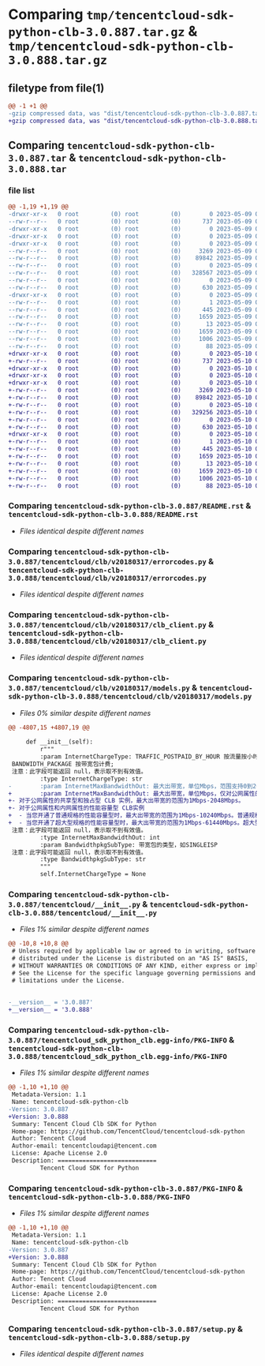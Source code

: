 # Comparing `tmp/tencentcloud-sdk-python-clb-3.0.887.tar.gz` & `tmp/tencentcloud-sdk-python-clb-3.0.888.tar.gz`

## filetype from file(1)

```diff
@@ -1 +1 @@
-gzip compressed data, was "dist/tencentcloud-sdk-python-clb-3.0.887.tar", last modified: Tue May  9 02:36:38 2023, max compression
+gzip compressed data, was "dist/tencentcloud-sdk-python-clb-3.0.888.tar", last modified: Wed May 10 02:01:16 2023, max compression
```

## Comparing `tencentcloud-sdk-python-clb-3.0.887.tar` & `tencentcloud-sdk-python-clb-3.0.888.tar`

### file list

```diff
@@ -1,19 +1,19 @@
-drwxr-xr-x   0 root         (0) root         (0)        0 2023-05-09 02:36:38.000000 tencentcloud-sdk-python-clb-3.0.887/
--rw-r--r--   0 root         (0) root         (0)      737 2023-05-09 02:36:38.000000 tencentcloud-sdk-python-clb-3.0.887/README.rst
-drwxr-xr-x   0 root         (0) root         (0)        0 2023-05-09 02:36:38.000000 tencentcloud-sdk-python-clb-3.0.887/tencentcloud/
-drwxr-xr-x   0 root         (0) root         (0)        0 2023-05-09 02:36:38.000000 tencentcloud-sdk-python-clb-3.0.887/tencentcloud/clb/
-drwxr-xr-x   0 root         (0) root         (0)        0 2023-05-09 02:36:38.000000 tencentcloud-sdk-python-clb-3.0.887/tencentcloud/clb/v20180317/
--rw-r--r--   0 root         (0) root         (0)     3269 2023-05-09 02:36:38.000000 tencentcloud-sdk-python-clb-3.0.887/tencentcloud/clb/v20180317/errorcodes.py
--rw-r--r--   0 root         (0) root         (0)    89842 2023-05-09 02:36:38.000000 tencentcloud-sdk-python-clb-3.0.887/tencentcloud/clb/v20180317/clb_client.py
--rw-r--r--   0 root         (0) root         (0)        0 2023-05-09 02:36:38.000000 tencentcloud-sdk-python-clb-3.0.887/tencentcloud/clb/v20180317/__init__.py
--rw-r--r--   0 root         (0) root         (0)   328567 2023-05-09 02:36:38.000000 tencentcloud-sdk-python-clb-3.0.887/tencentcloud/clb/v20180317/models.py
--rw-r--r--   0 root         (0) root         (0)        0 2023-05-09 02:36:38.000000 tencentcloud-sdk-python-clb-3.0.887/tencentcloud/clb/__init__.py
--rw-r--r--   0 root         (0) root         (0)      630 2023-05-09 02:36:38.000000 tencentcloud-sdk-python-clb-3.0.887/tencentcloud/__init__.py
-drwxr-xr-x   0 root         (0) root         (0)        0 2023-05-09 02:36:38.000000 tencentcloud-sdk-python-clb-3.0.887/tencentcloud_sdk_python_clb.egg-info/
--rw-r--r--   0 root         (0) root         (0)        1 2023-05-09 02:36:38.000000 tencentcloud-sdk-python-clb-3.0.887/tencentcloud_sdk_python_clb.egg-info/dependency_links.txt
--rw-r--r--   0 root         (0) root         (0)      445 2023-05-09 02:36:38.000000 tencentcloud-sdk-python-clb-3.0.887/tencentcloud_sdk_python_clb.egg-info/SOURCES.txt
--rw-r--r--   0 root         (0) root         (0)     1659 2023-05-09 02:36:38.000000 tencentcloud-sdk-python-clb-3.0.887/tencentcloud_sdk_python_clb.egg-info/PKG-INFO
--rw-r--r--   0 root         (0) root         (0)       13 2023-05-09 02:36:38.000000 tencentcloud-sdk-python-clb-3.0.887/tencentcloud_sdk_python_clb.egg-info/top_level.txt
--rw-r--r--   0 root         (0) root         (0)     1659 2023-05-09 02:36:38.000000 tencentcloud-sdk-python-clb-3.0.887/PKG-INFO
--rw-r--r--   0 root         (0) root         (0)     1006 2023-05-09 02:36:38.000000 tencentcloud-sdk-python-clb-3.0.887/setup.py
--rw-r--r--   0 root         (0) root         (0)       88 2023-05-09 02:36:38.000000 tencentcloud-sdk-python-clb-3.0.887/setup.cfg
+drwxr-xr-x   0 root         (0) root         (0)        0 2023-05-10 02:01:16.000000 tencentcloud-sdk-python-clb-3.0.888/
+-rw-r--r--   0 root         (0) root         (0)      737 2023-05-10 02:01:16.000000 tencentcloud-sdk-python-clb-3.0.888/README.rst
+drwxr-xr-x   0 root         (0) root         (0)        0 2023-05-10 02:01:16.000000 tencentcloud-sdk-python-clb-3.0.888/tencentcloud/
+drwxr-xr-x   0 root         (0) root         (0)        0 2023-05-10 02:01:16.000000 tencentcloud-sdk-python-clb-3.0.888/tencentcloud/clb/
+drwxr-xr-x   0 root         (0) root         (0)        0 2023-05-10 02:01:16.000000 tencentcloud-sdk-python-clb-3.0.888/tencentcloud/clb/v20180317/
+-rw-r--r--   0 root         (0) root         (0)     3269 2023-05-10 02:01:16.000000 tencentcloud-sdk-python-clb-3.0.888/tencentcloud/clb/v20180317/errorcodes.py
+-rw-r--r--   0 root         (0) root         (0)    89842 2023-05-10 02:01:16.000000 tencentcloud-sdk-python-clb-3.0.888/tencentcloud/clb/v20180317/clb_client.py
+-rw-r--r--   0 root         (0) root         (0)        0 2023-05-10 02:01:16.000000 tencentcloud-sdk-python-clb-3.0.888/tencentcloud/clb/v20180317/__init__.py
+-rw-r--r--   0 root         (0) root         (0)   329256 2023-05-10 02:01:16.000000 tencentcloud-sdk-python-clb-3.0.888/tencentcloud/clb/v20180317/models.py
+-rw-r--r--   0 root         (0) root         (0)        0 2023-05-10 02:01:16.000000 tencentcloud-sdk-python-clb-3.0.888/tencentcloud/clb/__init__.py
+-rw-r--r--   0 root         (0) root         (0)      630 2023-05-10 02:01:16.000000 tencentcloud-sdk-python-clb-3.0.888/tencentcloud/__init__.py
+drwxr-xr-x   0 root         (0) root         (0)        0 2023-05-10 02:01:16.000000 tencentcloud-sdk-python-clb-3.0.888/tencentcloud_sdk_python_clb.egg-info/
+-rw-r--r--   0 root         (0) root         (0)        1 2023-05-10 02:01:16.000000 tencentcloud-sdk-python-clb-3.0.888/tencentcloud_sdk_python_clb.egg-info/dependency_links.txt
+-rw-r--r--   0 root         (0) root         (0)      445 2023-05-10 02:01:16.000000 tencentcloud-sdk-python-clb-3.0.888/tencentcloud_sdk_python_clb.egg-info/SOURCES.txt
+-rw-r--r--   0 root         (0) root         (0)     1659 2023-05-10 02:01:16.000000 tencentcloud-sdk-python-clb-3.0.888/tencentcloud_sdk_python_clb.egg-info/PKG-INFO
+-rw-r--r--   0 root         (0) root         (0)       13 2023-05-10 02:01:16.000000 tencentcloud-sdk-python-clb-3.0.888/tencentcloud_sdk_python_clb.egg-info/top_level.txt
+-rw-r--r--   0 root         (0) root         (0)     1659 2023-05-10 02:01:16.000000 tencentcloud-sdk-python-clb-3.0.888/PKG-INFO
+-rw-r--r--   0 root         (0) root         (0)     1006 2023-05-10 02:01:16.000000 tencentcloud-sdk-python-clb-3.0.888/setup.py
+-rw-r--r--   0 root         (0) root         (0)       88 2023-05-10 02:01:16.000000 tencentcloud-sdk-python-clb-3.0.888/setup.cfg
```

### Comparing `tencentcloud-sdk-python-clb-3.0.887/README.rst` & `tencentcloud-sdk-python-clb-3.0.888/README.rst`

 * *Files identical despite different names*

### Comparing `tencentcloud-sdk-python-clb-3.0.887/tencentcloud/clb/v20180317/errorcodes.py` & `tencentcloud-sdk-python-clb-3.0.888/tencentcloud/clb/v20180317/errorcodes.py`

 * *Files identical despite different names*

### Comparing `tencentcloud-sdk-python-clb-3.0.887/tencentcloud/clb/v20180317/clb_client.py` & `tencentcloud-sdk-python-clb-3.0.888/tencentcloud/clb/v20180317/clb_client.py`

 * *Files identical despite different names*

### Comparing `tencentcloud-sdk-python-clb-3.0.887/tencentcloud/clb/v20180317/models.py` & `tencentcloud-sdk-python-clb-3.0.888/tencentcloud/clb/v20180317/models.py`

 * *Files 0% similar despite different names*

```diff
@@ -4807,15 +4807,19 @@
 
     def __init__(self):
         r"""
         :param InternetChargeType: TRAFFIC_POSTPAID_BY_HOUR 按流量按小时后计费 ; BANDWIDTH_POSTPAID_BY_HOUR 按带宽按小时后计费;
 BANDWIDTH_PACKAGE 按带宽包计费;
 注意：此字段可能返回 null，表示取不到有效值。
         :type InternetChargeType: str
-        :param InternetMaxBandwidthOut: 最大出带宽，单位Mbps，范围支持0到2048，仅对公网属性的LB生效，默认值 10
+        :param InternetMaxBandwidthOut: 最大出带宽，单位Mbps，仅对公网属性的共享型、性能容量型和独占型 CLB 实例、以及内网属性的性能容量型 CLB 实例生效。
+- 对于公网属性的共享型和独占型 CLB 实例，最大出带宽的范围为1Mbps-2048Mbps。
+- 对于公网属性和内网属性的性能容量型 CLB实例
+  - 当您开通了普通规格的性能容量型时，最大出带宽的范围为1Mbps-10240Mbps。普通规格的性能容量型正在内测中，请提交 [内测申请](https://cloud.tencent.com/apply/p/hf45esx99lf)。
+  - 当您开通了超大型规格的性能容量型时，最大出带宽的范围为1Mbps-61440Mbps。超大型规格的性能容量型正在内测中，请提交 [工单申请](https://console.cloud.tencent.com/workorder/category)。
 注意：此字段可能返回 null，表示取不到有效值。
         :type InternetMaxBandwidthOut: int
         :param BandwidthpkgSubType: 带宽包的类型，如SINGLEISP
 注意：此字段可能返回 null，表示取不到有效值。
         :type BandwidthpkgSubType: str
         """
         self.InternetChargeType = None
```

### Comparing `tencentcloud-sdk-python-clb-3.0.887/tencentcloud/__init__.py` & `tencentcloud-sdk-python-clb-3.0.888/tencentcloud/__init__.py`

 * *Files 1% similar despite different names*

```diff
@@ -10,8 +10,8 @@
 # Unless required by applicable law or agreed to in writing, software
 # distributed under the License is distributed on an "AS IS" BASIS,
 # WITHOUT WARRANTIES OR CONDITIONS OF ANY KIND, either express or implied.
 # See the License for the specific language governing permissions and
 # limitations under the License.
 
 
-__version__ = '3.0.887'
+__version__ = '3.0.888'
```

### Comparing `tencentcloud-sdk-python-clb-3.0.887/tencentcloud_sdk_python_clb.egg-info/PKG-INFO` & `tencentcloud-sdk-python-clb-3.0.888/tencentcloud_sdk_python_clb.egg-info/PKG-INFO`

 * *Files 1% similar despite different names*

```diff
@@ -1,10 +1,10 @@
 Metadata-Version: 1.1
 Name: tencentcloud-sdk-python-clb
-Version: 3.0.887
+Version: 3.0.888
 Summary: Tencent Cloud Clb SDK for Python
 Home-page: https://github.com/TencentCloud/tencentcloud-sdk-python
 Author: Tencent Cloud
 Author-email: tencentcloudapi@tencent.com
 License: Apache License 2.0
 Description: ============================
         Tencent Cloud SDK for Python
```

### Comparing `tencentcloud-sdk-python-clb-3.0.887/PKG-INFO` & `tencentcloud-sdk-python-clb-3.0.888/PKG-INFO`

 * *Files 1% similar despite different names*

```diff
@@ -1,10 +1,10 @@
 Metadata-Version: 1.1
 Name: tencentcloud-sdk-python-clb
-Version: 3.0.887
+Version: 3.0.888
 Summary: Tencent Cloud Clb SDK for Python
 Home-page: https://github.com/TencentCloud/tencentcloud-sdk-python
 Author: Tencent Cloud
 Author-email: tencentcloudapi@tencent.com
 License: Apache License 2.0
 Description: ============================
         Tencent Cloud SDK for Python
```

### Comparing `tencentcloud-sdk-python-clb-3.0.887/setup.py` & `tencentcloud-sdk-python-clb-3.0.888/setup.py`

 * *Files identical despite different names*

